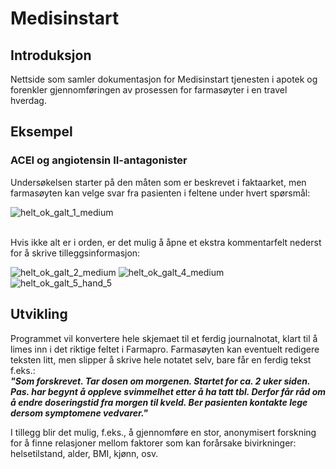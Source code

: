 # Medisinstart

## Introduksjon
Nettside som samler dokumentasjon for Medisinstart tjenesten i apotek og forenkler gjennomføringen av prosessen for farmasøyter i en travel hverdag.


## Eksempel
### ACEI og angiotensin II-antagonister <br>
Undersøkelsen starter på den måten som er beskrevet i faktaarket, men farmasøyten kan velge svar fra pasienten i feltene under hvert spørsmål:

![helt_ok_galt_1_medium](https://github.com/rado002/Medisinstart/assets/106912983/10ace683-3543-458a-ba64-cbc040a1bf56)

<br>
Hvis ikke alt er i orden, er det mulig å åpne et ekstra kommentarfelt nederst for å skrive tilleggsinformasjon:

![helt_ok_galt_2_medium](https://github.com/rado002/Medisinstart/assets/106912983/3dc09a5e-069b-4d5e-8063-d0ec10d9bb45)
![helt_ok_galt_4_medium](https://github.com/rado002/Medisinstart/assets/106912983/ca1514b5-da49-432a-87be-8e1d4be4f9ce)
![helt_ok_galt_5_hand_5](https://github.com/rado002/Medisinstart/assets/106912983/ea9e3357-5204-46cd-a3af-4f1738eb3712)




## Utvikling
Programmet vil konvertere hele skjemaet til et ferdig journalnotat, klart til å limes inn i det riktige feltet i Farmapro. Farmasøyten kan eventuelt redigere teksten litt, men slipper å skrive hele notatet selv, bare får en ferdig tekst f.eks.: <br>
___"Som forskrevet. Tar dosen om morgenen. Startet for ca. 2 uker siden.
Pas. har begynt å oppleve svimmelhet etter å ha tatt tbl. Derfor får råd om å endre doseringstid fra morgen til kveld.
Ber pasienten kontakte lege dersom symptomene vedvarer."___


I tillegg blir det mulig, f.eks., å gjennomføre en stor, anonymisert forskning for å finne relasjoner mellom faktorer som kan forårsake bivirkninger: helsetilstand, alder, BMI, kjønn, osv.
